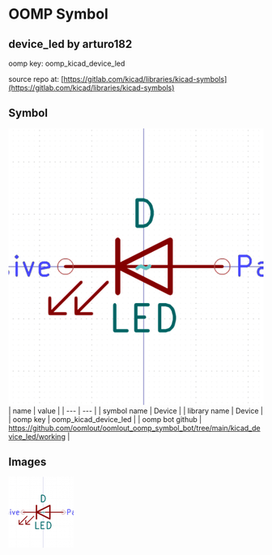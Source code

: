 # OOMP Symbol  
## device_led  by arturo182  
  
oomp key: oomp_kicad_device_led  
  
source repo at: [https://gitlab.com/kicad/libraries/kicad-symbols](https://gitlab.com/kicad/libraries/kicad-symbols)  
## Symbol  
  
[![working.png](working_600.png)](working.png)  
| name | value | 
| --- | --- | 
| symbol name | Device | 
| library name | Device | 
| oomp key | oomp_kicad_device_led | 
| oomp bot github | https://github.com/oomlout/oomlout_oomp_symbol_bot/tree/main/kicad_device_led/working | 
## Images  
  
[![working.png](working_140.png)](working.png)  
